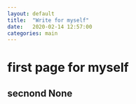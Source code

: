 ```yaml
---
layout: default
title:  "Write for myself"
date:   2020-02-14 12:57:00
categories: main
---
```


# first page for myself


## secnond None

[jekyll-gh]: https://github.com/mojombo/jekyll
[jekyll]:    http://jekyllrb.com